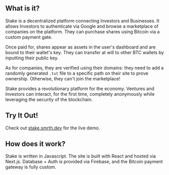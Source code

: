 ## What is it?
Stake is a decentralized platform connecting Investors and Businesses. It allows Investors to authenticate via Google and browse a marketplace of companies on the platform. They can purchase shares using Bitcoin via a custom payment gate.

Once paid for, shares appear as assets in the user's dashboard and are bound to their wallet's key. They can transfer at will to other BTC wallets by inputting their public key.

As for companies, they are verified using their domains: they need to add a randomly generated `.txt` file to a specific path on their site to prove ownership. Otherwise, they can't join the marketplace!

Stake provides a revolutionary platform for the economy. Ventures and Investors can interact, for the first time, completely anonymously while leveraging the security of the blockchain.

## Try It Out!
Check out [stake.smrth.dev](https://stake.smrth.dev) for the live demo.

## How does it work?
Stake is written in Javascript. The site is built with React and hosted via Next.js. Database + Auth is provided via Firebase, and the Bitcoin payment gateway is fully custom.
